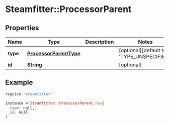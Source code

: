 # Steamfitter::ProcessorParent

## Properties

| Name | Type | Description | Notes |
| ---- | ---- | ----------- | ----- |
| **type** | [**ProcessorParentType**](ProcessorParentType.md) |  | [optional][default to &#39;TYPE_UNSPECIFIED&#39;] |
| **id** | **String** |  | [optional] |

## Example

```ruby
require 'steamfitter'

instance = Steamfitter::ProcessorParent.new(
  type: null,
  id: null
)
```

